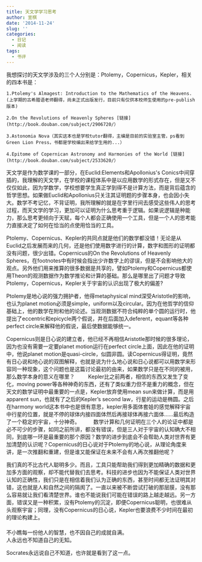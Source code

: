 ```yaml
---
title: 天文学学习思考
author: 宣棋
date: '2014-11-24'
slug: ''
categories:
  - 日记
  - 阅读
tags:
  - 书评
---
```

我想探讨的天文学涉及的三个人分别是：Ptolemy，Copernicus，Kepler，相关的四本书是：
    
    
    1.Ptolemy's Almagest: Introduction to the Mathematics of the Heavens. (上学期的古希腊语老师翻得，尚未正式出版发行，目前只有仅供本校师生使用的pre-publish版本) 
    
    2.On the Revolutions of Heavenly Spheres [链接](http://book.douban.com/subject/2906720/） 
    
    3.Astonomia Nova（其实这本也是学校tutor翻得，主编是目前的实验室主管，ps看到Green Lion Press，书都是学校编出来给学生用的...） 
    
    4.Epitome of Copernican Astronomy and Harmonies of the World [链接](http://book.douban.com/subject/2533620/） 

天文学是作为数学课的一部分，在Euclid:Elements和Apollonius's Conics中间穿插的，我理解的天文学，在学校的课程体系中是以应用数学的形式存在，但是又不仅仅如此，因为学数学，学校想要学生真正学到得不是计算方法，而是背后蕴含的哲学思想。如果做Euclid和Apollonius只关注其证明题的步骤本身，也会因小失大。数学不考记忆，不背证明，我所理解的就是在字里行间去感受这些伟人的思考过程，而天文学的学习，更加可以证明为什么思考重于逻辑。如果说逻辑是种能力，那么思考更倾向于天赋，每个人都会正确使用一个工具，但是一个人的思考能力直接决定了如何在恰当的点使用恰当的工具。 

Ptolemy、Copernicus、Kepler的共同点就是他们的数学都没错！无论是从Euclid之后发展而来的几何，还是他们使用数字进行的计算，数字和图形的证明都没有问题，很少出错。Copernicus的On the Revolutions of Heavenly Spheres，在footnotes中有时候会指出少许数字上的谬误，但是不会影响他大的观点。另外他们用来推算的很多数据是共享的，譬如Ptolemy和Copernicus都使用Theon的观测数据作为数学推论和计算的基础。那么是哪里出了问题才导致Ptolemy，Copernicus，Kepler关于宇宙的认识出现了极大的偏差?  

Ptolemy是地心说的强力拥护者，他得metaphysical mind深受Aristotle的影响，也认为planet motion必须是simple，uniform以及circular。因为在他哲学的信仰基础上，他的数学在附和他的论述。当观测数据不符合纯粹的单个圆的运行时，他提出了eccentric和epicycle两个假说，并在后面加入deferent，equant等各种perfect circle来解释他的假说，最后使数据能够统一。  

Copernicus则是日心说的建立者，他已经不再相信Aristotle那时候的很多理论，因为也没有需要一定要planet motion运行在perfect circle上面，因此在他的证明中，他说planet motion是quasi-circle，似圆非圆。读Copernicus得证明，竟然有日心说和地心说的双图解释，也就是说为什么地心说和日心说都可以用数学来形容同一种现象，这个问题也是这篇讨论最初的由来，如果数学只是在不同的被用，那么数学本身的意义在哪里？
　　 
Kepler比之前两者，相信的东西又发生了变化，moving power等各种神奇的东西，还有了类似重力但不是重力的概念，但在天文的数学证明中最重要的一点是，Kepler放弃使用mean sun来做计算，而是用apparent sun，也就有了之后的Kepler’s second law，行星的运动是椭圆。之后在harmony world这本书中也是很有意思，kepler用多面体套娃的感觉解释宇宙中行星的位置，就是不停的球体内接四面体然后再接球体再接六面体……最后构造了一个稳定的宇宙，十分神奇。 
　　 
数学计算和几何证明在三个人的论证中都是必不可少的步骤，如同之前所讲，都没有错误，但是三人对于宇宙的认知确大不相同，到底哪一环是最重要的那个原因？数学的进步到底会不会帮助人类对世界有更加清楚的认识呢？Copernicus的日心说对于Ptolemy的地心说，从理论角度来讲，是一次推翻和重建，但是谁又能保证在未来不会有人再次推翻他呢？

我们真的不比古代人聪明多少。而且，工具只能帮助我们得到更加精确的数据和更加多方面的观察，却不能代替我们去思考。科技的进步也因为不能保证人类对世界认知的正确性，我们只是在相信着我们认为正确的东西，甚至时间都无法证明其对错，这也就是人和自然之间的隔阂了。一直以来被不断尝试打破的那层膜，没有那么容易就让我们看清楚世界。谁也不能说我们可能在错误的路上越走越远。另一方面，错误又是一种积累，没有Ptolemy的沉淀，即便Copernicus聪明，也很难从头观察宇宙；同理，没有Copernicus的日心说，Kepler也要浪费不少时间在最初的理论构建上。  
　　    
不小瞧每一份他人的智慧，也不因自己的成就自满。   
人永远也不知道自己的无知。 

Socrates永远说自己不知道，也许就是看到了这一点。